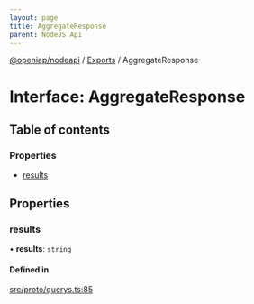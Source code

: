 ```yaml
---
layout: page
title: AggregateResponse
parent: NodeJS Api
---
```

[@openiap/nodeapi](../README) / [Exports](../modules) / AggregateResponse

# Interface: AggregateResponse

## Table of contents

### Properties

- [results](AggregateResponse#results)

## Properties

### results

• **results**: `string`

#### Defined in

[src/proto/querys.ts:85](https://github.com/openiap/nodeapi/blob/a6b5438/src/proto/querys.ts#L85)
